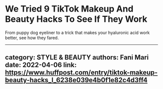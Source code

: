 # We Tried 9 TikTok Makeup And Beauty Hacks To See If They Work

From puppy dog eyeliner to a trick that makes your hyaluronic acid work better, see how they fared.

---
category: STYLE & BEAUTY
authors: Fani Mari
date: 2022-04-06
link: https://www.huffpost.com/entry/tiktok-makeup-beauty-hacks_l_6238e039e4b0f1e82c4d3ff4
---
